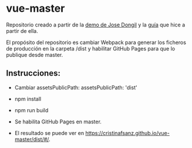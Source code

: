 # vue-master

Repositorio creado a partir de la [demo de Jose Dongil](https://github.com/jdonsan/charla-aprendiendo-vuejs) y la [guía](https://github.com/cristinafsanz/vuejs-primeros-pasos) que hice a partir de ella.

El propósito del repositorio es cambiar Webpack para generar los ficheros de producción en la carpeta /dist y habilitar GitHub Pages para que lo publique desde master.

## Instrucciones:

- Cambiar assetsPublicPath: assetsPublicPath: 'dist'

- npm install

- npm run build

- Se habilita GitHub Pages en master.

- El resultado se puede ver en https://cristinafsanz.github.io/vue-master/dist/#/.

